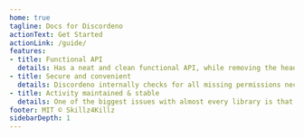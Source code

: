 ```yaml
---
home: true
tagline: Docs for Discordeno
actionText: Get Started
actionLink: /guide/
features:
- title: Functional API
  details: Has a neat and clean functional API, while removing the headaches of extending built-in classes, and inheritance. Avoid potential memory leaks, bot crashes, so on...
- title: Secure and convenient
  details: Discordeno internally checks for all missing permissions necessary before sending a request to the Discord API so that you do not get globally banned by Discord. Discordeno does not support self-bot functionality like most other libraries.
- title: Activity maintained & stable
  details: One of the biggest issues with almost every library is that they are not stable. Discordeno is actively being maintained; some of the other libraries maintainers have quit or no longer actively maintain it.
footer: MIT © Skillz4Killz
sidebarDepth: 1
---
```

